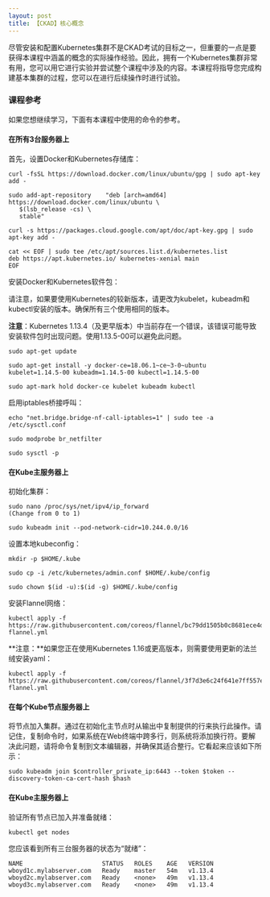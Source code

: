 ```yaml
---
layout: post
title: 【CKAD】核心概念
---
```


尽管安装和配置Kubernetes集群不是CKAD考试的目标之一，但重要的一点是要获得本课程中涵盖的概念的实际操作经验。因此，拥有一个Kubernetes集群非常有用，您可以用它进行实验并尝试整个课程中涉及的内容。本课程将指导您完成构建基本集群的过程，您可以在进行后续操作时进行试验。

### 课程参考

如果您想继续学习，下面有本课程中使用的命令的参考。

#### 在所有3台服务器上

首先，设置Docker和Kubernetes存储库：

```
curl -fsSL https://download.docker.com/linux/ubuntu/gpg | sudo apt-key add -

sudo add-apt-repository    "deb [arch=amd64] https://download.docker.com/linux/ubuntu \
   $(lsb_release -cs) \
   stable"

curl -s https://packages.cloud.google.com/apt/doc/apt-key.gpg | sudo apt-key add -

cat << EOF | sudo tee /etc/apt/sources.list.d/kubernetes.list
deb https://apt.kubernetes.io/ kubernetes-xenial main
EOF
```

安装Docker和Kubernetes软件包：

请注意，如果要使用Kubernetes的较新版本，请更改为kubelet，kubeadm和kubectl安装的版本。确保所有三个使用相同的版本。

**注意**：Kubernetes 1.13.4（及更早版本）中当前存在一个错误，该错误可能导致安装软件包时出现问题。使用1.13.5-00可以避免此问题。

```
sudo apt-get update

sudo apt-get install -y docker-ce=18.06.1~ce~3-0~ubuntu kubelet=1.14.5-00 kubeadm=1.14.5-00 kubectl=1.14.5-00

sudo apt-mark hold docker-ce kubelet kubeadm kubectl
```

启用iptables桥接呼叫：

```
echo "net.bridge.bridge-nf-call-iptables=1" | sudo tee -a /etc/sysctl.conf

sudo modprobe br_netfilter

sudo sysctl -p
```

#### 在Kube主服务器上

初始化集群：

```
sudo nano /proc/sys/net/ipv4/ip_forward
(Change from 0 to 1) 

sudo kubeadm init --pod-network-cidr=10.244.0.0/16
```

设置本地kubeconfig：

```
mkdir -p $HOME/.kube

sudo cp -i /etc/kubernetes/admin.conf $HOME/.kube/config

sudo chown $(id -u):$(id -g) $HOME/.kube/config
```

安装Flannel网络：

```
kubectl apply -f https://raw.githubusercontent.com/coreos/flannel/bc79dd1505b0c8681ece4de4c0d86c5cd2643275/Documentation/kube-flannel.yml
```

**注意：**如果您正在使用Kubernetes 1.16或更高版本，则需要使用更新的法兰绒安装yaml：

```
kubectl apply -f https://raw.githubusercontent.com/coreos/flannel/3f7d3e6c24f641e7ff557ebcea1136fdf4b1b6a1/Documentation/kube-flannel.yml
```

#### 在每个Kube节点服务器上

将节点加入集群。通过在初始化主节点时从输出中复制提供的行来执行此操作。请记住，复制命令时，如果系统在Web终端中跨多行，则系统将添加换行符。要解决此问题，请将命令复制到文本编辑器，并确保其适合整行。它看起来应该如下所示：

```
sudo kubeadm join $controller_private_ip:6443 --token $token --discovery-token-ca-cert-hash $hash
```

#### 在Kube主服务器上

验证所有节点已加入并准备就绪：

```
kubectl get nodes
```

您应该看到所有三台服务器的状态为“就绪”：

```
NAME                      STATUS   ROLES    AGE   VERSION
wboyd1c.mylabserver.com   Ready    master   54m   v1.13.4
wboyd2c.mylabserver.com   Ready    <none>   49m   v1.13.4
wboyd3c.mylabserver.com   Ready    <none>   49m   v1.13.4
```
